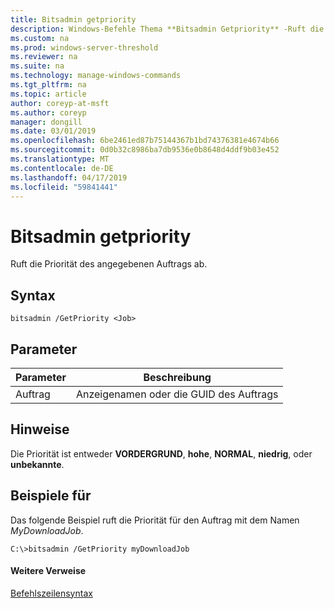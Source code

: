 ```yaml
---
title: Bitsadmin getpriority
description: Windows-Befehle Thema **Bitsadmin Getpriority** -Ruft die Priorität des angegebenen Auftrags.
ms.custom: na
ms.prod: windows-server-threshold
ms.reviewer: na
ms.suite: na
ms.technology: manage-windows-commands
ms.tgt_pltfrm: na
ms.topic: article
author: coreyp-at-msft
ms.author: coreyp
manager: dongill
ms.date: 03/01/2019
ms.openlocfilehash: 6be2461ed87b75144367b1bd74376381e4674b66
ms.sourcegitcommit: 0d0b32c8986ba7db9536e0b8648d4ddf9b03e452
ms.translationtype: MT
ms.contentlocale: de-DE
ms.lasthandoff: 04/17/2019
ms.locfileid: "59841441"
---
```

# <a name="bitsadmin-getpriority"></a>Bitsadmin getpriority

Ruft die Priorität des angegebenen Auftrags ab.

## <a name="syntax"></a>Syntax

```
bitsadmin /GetPriority <Job>
```

## <a name="parameters"></a>Parameter

|Parameter|Beschreibung|
|---------|-----------|
|Auftrag|Anzeigenamen oder die GUID des Auftrags|

## <a name="remarks"></a>Hinweise

Die Priorität ist entweder **VORDERGRUND**, **hohe**, **NORMAL**, **niedrig**, oder **unbekannte**.

## <a name="BKMK_examples"></a>Beispiele für

Das folgende Beispiel ruft die Priorität für den Auftrag mit dem Namen *MyDownloadJob*.
```
C:\>bitsadmin /GetPriority myDownloadJob
```

#### <a name="additional-references"></a>Weitere Verweise

[Befehlszeilensyntax](command-line-syntax-key.md)
